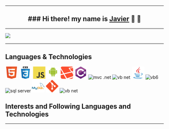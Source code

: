 <hr>

<h2 align="center">
### Hi there! my name is <a href="https://github.com/JahsoftWr">Javier</a> 👋 💬
</h2>
<hr>
<img src="https://i.imgur.com/msH9rqF.png">
<hr>

<h2 align="left">Languages & Technologies</h2>


<p align="left">
  <a href="https://developer.mozilla.org/en-US/docs/Web/HTML"  style="text-decoration:none" target="_blank" rel="noreferrer"> <img src="https://raw.githubusercontent.com/devicons/devicon/master/icons/html5/html5-original.svg" alt="html5" width="40" height="40"/> </a>
  <a href="https://www.w3schools.com/css/" style="text-decoration:none" target="_blank" rel="noreferrer"> <img src="https://raw.githubusercontent.com/devicons/devicon/master/icons/css3/css3-original-wordmark.svg" alt="css3" width="40" height="40"/> </a>
  <a href="https://developer.mozilla.org/en-US/docs/Web/JavaScript" style="text-decoration:none" target="_blank" rel="noreferrer"> <img src="https://raw.githubusercontent.com/devicons/devicon/master/icons/javascript/javascript-original.svg" alt="javascript" width="40" height="40"/> </a>
  <a href="https://developer.android.com/studio" style="text-decoration:none" target="_blank" rel="noreferrer"> <img src="https://raw.githubusercontent.com/devicons/devicon/master/icons/android/android-original-wordmark.svg" alt="android studio" width="40" height="40"/> </a>
  <a href="https://laravel.com/" style="text-decoration:none" target="_blank" rel="noreferrer"> <img src="https://raw.githubusercontent.com/devicons/devicon/master/icons/laravel/laravel-plain.svg" alt="laravel" width="40" height="40"/> </a>
  <a href="https://docs.microsoft.com/en-us/dotnet/csharp/" style="text-decoration:none" target="_blank" rel="noreferrer"> <img src="https://raw.githubusercontent.com/devicons/devicon/master/icons/csharp/csharp-original.svg" alt="c#" width="40" height="40"/> </a>
  <a href="https://docs.microsoft.com/en-us/aspnet/core/mvc/overview/getting-started/" style="text-decoration:none" target="_blank" rel="noreferrer"> <img src="https://i.imgur.com/JQ8BYjU.png" alt="mvc .net" width="40" height="40"/> </a>
  <a href="https://docs.microsoft.com/en-us/dotnet/visual-basic/" style="text-decoration:none" target="_blank" rel="noreferrer"> <img src="https://i.imgur.com/tTUVgL2.png" alt="vb net" width="40" height="40"/></a>
  <a href="https://www.java.com/" style="text-decoration:none" target="_blank" rel="noreferrer"> <img src="https://raw.githubusercontent.com/devicons/devicon/master/icons/java/java-original.svg" alt="java" width="40" height="40"/> </a>
  <a href="https://www.vb6.com/" style="text-decoration:none" target="_blank" rel="noreferrer"> <img src="https://i.imgur.com/cmOpJao.png" alt="vb6" width="40" height="40"/> </a>
  <a href="https://www.microsoft.com/en-us/sql/database-engine/editions/sql-server-2019" style="text-decoration:none" target="_blank" rel="noreferrer"> <img src="https://i.imgur.com/YDApY0F.png" alt="sql server" width="40" height="40"/> </a>
  <a href="https://www.mysql.com/" style="text-decoration:none" target="_blank" rel="noreferrer"> <img src="https://raw.githubusercontent.com/devicons/devicon/master/icons/mysql/mysql-original-wordmark.svg" alt="mysql" width="40" height="40"/> </a>
<a href="https://git-scm.com/"                                  style="text-decoration:none" target="_blank" rel="noreferrer"> <img src="https://raw.githubusercontent.com/devicons/devicon/master/icons/git/git-original.svg" alt="git"    width="40" height="40"/></a>
<a href="https://docs.microsoft.com/en-us/dotnet/visual-basic/" style="text-decoration:none" target="_blank" rel="noreferrer"> <img src="https://i.imgur.com/tTUVgL2.png"                                                      alt="vb net" width="40" height="40"/></a>
</p>


<p align="left">
<h2 align="left">Interests and Following Languages ​​and Technologies</h2>
</p>

<hr>
<!--
**JahsoftWr/JahsoftWr** is a ✨ _special_ ✨ repository because its `README.md` (this file) appears on your GitHub profile.

Here are some ideas to get you started:

- 🔭 I’m currently working on ...
- 🌱 I’m currently learning ...
- 👯 I’m looking to collaborate on ...
- 🤔 I’m looking for help with ...
- 💬 Ask me about ...
- 📫 How to reach me: ...
- 😄 Pronouns: ...
- ⚡ Fun fact: ...
-->
